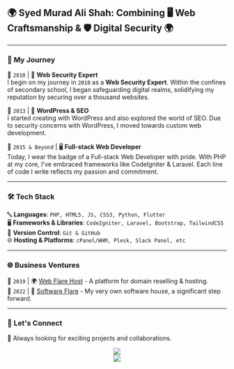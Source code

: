 ## 🌍 Syed Murad Ali Shah: Combining 🖥️ Web Craftsmanship & 🛡️ Digital Security 🌍

---

### 🚀 **My Journey**

📅 `2010` | 🔐 **Web Security Expert**  
I begin on my journey in `2010` as a **Web Security Expert**. Within the confines of secondary school, I began safeguarding digital realms, solidifying my reputation by securing over a thousand websites.

📅 `2013` | 🎨 **WordPress & SEO**  
I started creating with WordPress and also explored the world of SEO. Due to security concerns with WordPress, I moved towards custom web development.

📅 `2015 & Beyond` | 🖥️ **Full-stack Web Developer**  
Today, I wear the badge of a Full-stack Web Developer with pride. With PHP at my core, I've embraced frameworks like CodeIgniter & Laravel. Each line of code I write reflects my passion and commitment.

---

### 🛠 **Tech Stack**

🔤 **Languages**: `PHP, HTML5, JS, CSS3, Python, Flutter`  
🖥️ **Frameworks & Libraries**: `CodeIgniter, Laravel, Bootstrap, TailwindCSS`  
🔄 **Version Control**: `Git & GitHub`  
🌐 **Hosting & Platforms**: `cPanel/WHM, Plesk, Slack Panel, etc`

---

### 🌐 **Business Ventures**

📅 `2019` | 🌍 [Web Flare Host](https://www.webflarehost.com) - A platform for domain reselling & hosting.  
📅 `2022` | 💼 [Software Flare](https://www.softwareflare.com) - My very own software house, a significant step forward.

---

### 💌 **Let's Connect**

🤝 Always looking for exciting projects and collaborations.  




<div align="center">
  <img align="center" src="https://github-readme-stats-eight-theta.vercel.app/api?username=SyedMuradAliShah&show_icons=true&theme=radical&count_private=true" />
</div>

<div align="center">
  <img align="center" src="https://komarev.com/ghpvc/?username=SyedMuradAliShah&&style=flat-square" />
</div>
